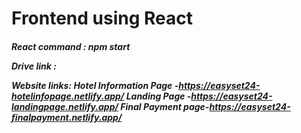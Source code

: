 <h1>Frontend using React</h1>

<h5>
React command :
npm start

Drive link :

Website links:
Hotel Information Page -https://easyset24-hotelinfopage.netlify.app/
Landing Page -https://easyset24-landingpage.netlify.app/
Final Payment page-https://easyset24-finalpayment.netlify.app/
</h5>
